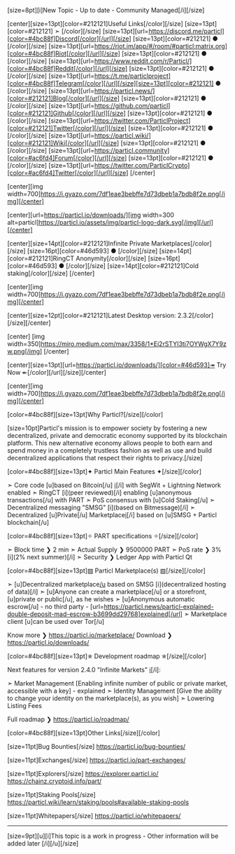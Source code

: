 [size=8pt][i]New Topic - Up to date - Community Managed[/i][/size]

[center][size=13pt][color=#212121]Useful Links[/color][/size] [size=13pt][color=#212121] ➣ [/color][/size] [size=13pt][url=https://discord.me/particl][color=#4bc88f]Discord[/color][/url][/size] [size=13pt][color=#212121] ● [/color][/size] [size=13pt][url=https://riot.im/app/#/room/#particl:matrix.org][color=#4bc88f]Riot[/color][/url][/size] [size=13pt][color=#212121] ● [/color][/size] [size=13pt][url=https://www.reddit.com/r/Particl/][color=#4bc88f]Reddit[/color][/url][/size] [size=13pt][color=#212121] ● [/color][/size] [size=13pt][url=https://t.me/particlproject][color=#4bc88f]Telegram[/color][/url][/size][size=13pt][color=#212121] ● [/color][/size] [size=13pt][url=https://particl.news/][color=#212121]Blog[/color][/url][/size] [size=13pt][color=#212121] ● [/color][/size] [size=13pt][url=https://github.com/particl][color=#212121]Github[/color][/url][/size] [size=13pt][color=#212121] ● [/color][/size] [size=13pt][url=https://twitter.com/ParticlProject][color=#212121]Twitter[/color][/url][/size] [size=13pt][color=#212121] ● [/color][/size] [size=13pt][url=https://particl.wiki/][color=#212121]Wiki[/color][/url][/size] [size=13pt][color=#212121] ● [/color][/size] [size=13pt][url=https://particl.community][color=#ac6fd4]Forum[/color][/url][/size] [size=13pt][color=#212121] ● [/color][/size] [size=13pt][url=https://twitter.com/ParticlCrypto][color=#ac6fd4]Twitter[/color][/url][/size]
[/center]


[center][img width=700]https://i.gyazo.com/7df1eae3bebffe7d73dbeb1a7bdb8f2e.png[/img][/center]


[center][url=https://particl.io/downloads/][img width=300 alt=particl]https://particl.io/assets/img/particl-logo-dark.svg[/img][/url][/center]


[center][size=14pt][color=#212121]Infinite Private Marketplaces[/color][/size] [size=16pt][color=#46d593] ● [/color][/size] [size=14pt][color=#212121]RingCT Anonymity[/color][/size] [size=16pt][color=#46d593] ● [/color][/size] [size=14pt][color=#212121]Cold staking[/color][/size]
[/center]


[center][img width=700]https://i.gyazo.com/7df1eae3bebffe7d73dbeb1a7bdb8f2e.png[/img][/center]


[center][size=12pt][color=#212121]Latest Desktop version: 2.3.2[/color][/size][/center]

[center]
[img width=350]https://miro.medium.com/max/3358/1*Ej2rSTYI3ti7OYWgX7Y9zw.png[/img]
[/center]

[center][size=13pt][url=https://particl.io/downloads/][color=#46d593]↠ Try Now ↞[/color][/url][/size][/center]


[center][img width=700]https://i.gyazo.com/7df1eae3bebffe7d73dbeb1a7bdb8f2e.png[/img][/center]


[color=#4bc88f][size=13pt]Why Particl?[/size][/color]

[size=10pt]Particl's mission is to empower society by fostering a new decentralized, private and democratic economy supported by its blockchain platform. This new alternative economy allows people to both earn and spend money in a completely trustless fashion as well as use and build decentralized applications that respect their rights to privacy.[/size]


[color=#4bc88f][size=13pt]✦ Particl Main Features ✦[/size][/color]

   ➣  Core code [u]based on Bitcoin[/u] [i](latest)[/i] with SegWit + Lightning Network enabled
   ➣  RingCT [i](peer reviewed)[/i] enabling [u]anonymous transactions[/u] with PART
   ➣  PoS consensus with [u]Cold Staking[/u]
   ➣  Decentralized messaging "SMSG" [i](based on Bitmessage)[/i]
   ➣  Decentralized [u]Private[/u] Marketplace[i](s)[/i] based on [u]SMSG + Particl blockchain[/u]


[color=#4bc88f][size=13pt]✧ PART specifications ✧[/size][/color]

   ➣  Block time  ❯  2 min
   ➣  Actual Supply  ❯   9500000 PART
   ➣  PoS rate  ❯  3% [i](2% next summer)[/i]
   ➣  Security  ❯  Ledger App with Particl Qt


[color=#4bc88f][size=13pt]▨ Particl Marketplace(s) ▨[/size][/color]

   ➣  [u]Decentralized marketplace[/u](s) based on SMSG  [i](decentralized hosting of data)[/i]
   ➣  [u]Anyone can create a marketplace[/u] or a storefront, [u]private or public[/u], as he wishes
   ➣  [u]Anonymous automatic escrow[/u] - no third party - [url=https://particl.news/particl-explained-double-deposit-mad-escrow-b3699dd29768]explained[/url]
   ➣  Marketplace client [u]can be used over Tor[/u]

Know more ❯ https://particl.io/marketplace/
Download ❯ https://particl.io/downloads/

[color=#4bc88f][size=13pt]✯ Development roadmap ✯[/size][/color]

Next features for version 2.4.0 "Infinite Markets" [i](March/April)[/i]:

   ➣  Market Management [Enabling infinite number of public or private market, accessible with a key] - explained
   ➣  Identity Management [Give the ability to change your identity on the marketplace(s), as you wish]
   ➣  Lowering Listing Fees

Full roadmap ❯ https://particl.io/roadmap/


[color=#4bc88f][size=13pt]Other Links[/size][/color]

[size=11pt]Bug Bounties[/size]
https://particl.io/bug-bounties/

[size=11pt]Exchanges[/size]
https://particl.io/part-exchanges/

[size=11pt]Explorers[/size]
https://explorer.particl.io/
https://chainz.cryptoid.info/part/

[size=11pt]Staking Pools[/size]
https://particl.wiki/learn/staking/pools#available-staking-pools

[size=11pt]Whitepapers[/size]
https://particl.io/whitepapers/


______________________________________________

[size=9pt][u][i]This topic is a work in progress - Other information will be added later
[/i][/u][/size]
